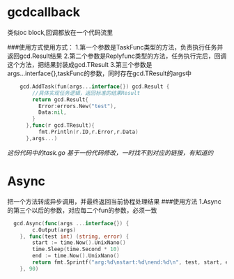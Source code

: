 # gcdcallback
类似oc block,回调都放在一个代码流里

###使用方式使用方式：
1.第一个参数是TaskFunc类型的方法，负责执行任务并返回gcd.Result结果
2.第二个参数是Replyfunc类型的方法，任务执行完后，回调这个方法，把结果封装成gcd.TResult
3.第三个参数是args...interface{},taskFunc的参数，同时存在gcd.TResult的args中
```go
    gcd.AddTask(fun(args...interface{}) gcd.Result {
        //具体实现任务逻辑，返回标准的结果Result
        return gcd.Result{
          Error:errors.New("test"),
          Data:nil,
        }
      },func(r gcd.TResult){
          fmt.Println(r.ID,r.Error,r.Data)
      },args...)

```

*这份代码中的task.go 基于一份代码修改，一时找不到对应的链接，有知道的*

# Async
把一个方法转成异步调用，并最终返回当前协程处理结果
###使用方法
1.Async 的第三个以后的参数，对应每二个fun的参数，必须一致
```go
  gcd.Async(func(args ...interface{}) {
		c.Output(args)
	}, func(test int) (string, error) {
		start := time.Now().UnixNano()
		time.Sleep(time.Second * 10)
		end := time.Now().UnixNano()
		return fmt.Sprintf("arg:%d\nstart:%d\nend:%d\n", test, start, end), nil
	}, 90)
```
